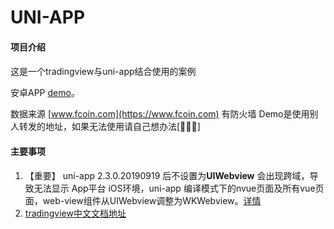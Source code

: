 # UNI-APP

#### 项目介绍
#### 
这是一个tradingview与uni-app结合使用的案例

安卓APP [demo](https://www.lanzous.com/unitradingview)。

数据来源 [www.fcoin.com](https://www.fcoin.com) 有防火墙
Demo是使用别人转发的地址，如果无法使用请自己想办法[🐯🐯🐯]


#### 主要事项
1. 【重要】 uni-app 2.3.0.20190919 后不设置为**UIWebview** 会出现跨域，导致无法显示 App平台 iOS环境，uni-app 编译模式下的nvue页面及所有vue页面，web-view组件从UIWebview调整为WKWebview。[详情](https://ask.dcloud.net.cn/article/36348)
2.  [tradingview中文文档地址](https://zlq4863947.gitbooks.io/tradingview)